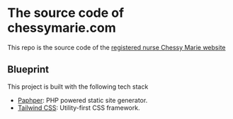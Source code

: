 # The source code of chessymarie.com
This repo is the source code of the [registered nurse Chessy Marie website](https://chessymarie.com/)

## Blueprint
This project is built with the following tech stack

- [Paphper](https://github.com/paphper/paper): PHP powered static site generator. 
- [Tailwind CSS](https://tailwindcss.com/): Utility-first CSS framework.
